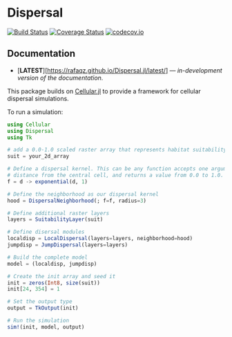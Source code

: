# Dispersal

[![Build Status](https://travis-ci.org/rafaqz/Dispersal.jl.svg?branch=master)](https://travis-ci.org/rafaqz/Dispersal.jl)
[![Coverage Status](https://coveralls.io/repos/rafaqz/Dispersal.jl/badge.svg?branch=master&service=github)](https://coveralls.io/github/rafaqz/Dispersal.jl?branch=master)
[![codecov.io](http://codecov.io/github/rafaqz/Dispersal.jl/coverage.svg?branch=master)](http://codecov.io/github/rafaqz/Dispersal.jl?branch=master)

## Documentation

- [**LATEST**][https://rafaqz.github.io/Dispersal.jl/latest/] &mdash; *in-development version of the documentation.*

This package builds on [Cellular.jl](https://github.com/rafaqz/Cellular.jl) to
provide a framework for cellular dispersal simulations.

To run a simulation:

```julia
using Cellular
using Dispersal
using Tk

# add a 0.0-1.0 scaled raster array that represents habitat suitability
suit = your_2d_array

# Define a dispersal kernel. This can be any function accepts one argument: 
# distance from the central cell, and returns a value from 0.0 to 1.0.
f = d -> exponential(d, 1)

# Define the neighborhood as our dispersal kernel
hood = DispersalNeighborhood(; f=f, radius=3)

# Define additional raster layers
layers = SuitabilityLayer(suit)

# Define disersal modules
localdisp = LocalDispersal(layers=layers, neighborhood=hood)
jumpdisp = JumpDispersal(layers=layers)

# Build the complete model
model = (localdisp, jumpdisp)

# Create the init array and seed it
init = zeros(Int8, size(suit))
init[24, 354] = 1

# Set the output type
output = TkOutput(init)

# Run the simulation
sim!(init, model, output) 
```
